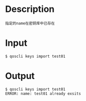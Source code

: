 # Description
```
指定的name在密钥库中已存在
```
# Input
```
$ qoscli keys import test01
```
# Output
```
$ qoscli keys import test01
ERROR: name: test01 already exsits
```